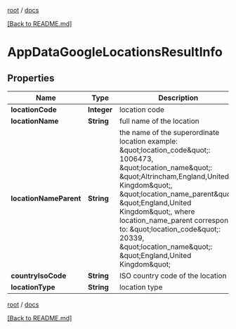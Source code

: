 [root](./../ "root") / [docs](./ "docs")

[[Back to README.md]](./../README.md "[Back to README.md]")

# AppDataGoogleLocationsResultInfo

## Properties

| Name | Type | Description | Notes |
|------------ | ------------- | ------------- | -------------|
|**locationCode** | **Integer** | location code |  [optional] |
|**locationName** | **String** | full name of the location |  [optional] |
|**locationNameParent** | **String** | the name of the superordinate location example: \&quot;location_code\&quot;: 1006473, \&quot;location_name\&quot;: \&quot;Altrincham,England,United Kingdom\&quot;, \&quot;location_name_parent\&quot;: \&quot;England,United Kingdom\&quot;, where location_name_parent corresponds to: \&quot;location_code\&quot;: 20339, \&quot;location_name\&quot;: \&quot;England,United Kingdom\&quot; |  [optional] |
|**countryIsoCode** | **String** | ISO country code of the location |  [optional] |
|**locationType** | **String** | location type |  [optional] |

[root](./../ "root") / [docs](./ "docs")

[[Back to README.md]](./../README.md "[Back to README.md]")